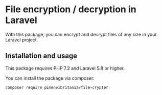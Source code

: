 # File encryption / decryption in Laravel

With this package, you can encrypt and decrypt files of any size in your Laravel project. 

## Installation and usage

This package requires PHP 7.2 and Laravel 5.8 or higher.  

You can install the package via composer:

```bash
composer require pimenvibritania/file-crypter
```
